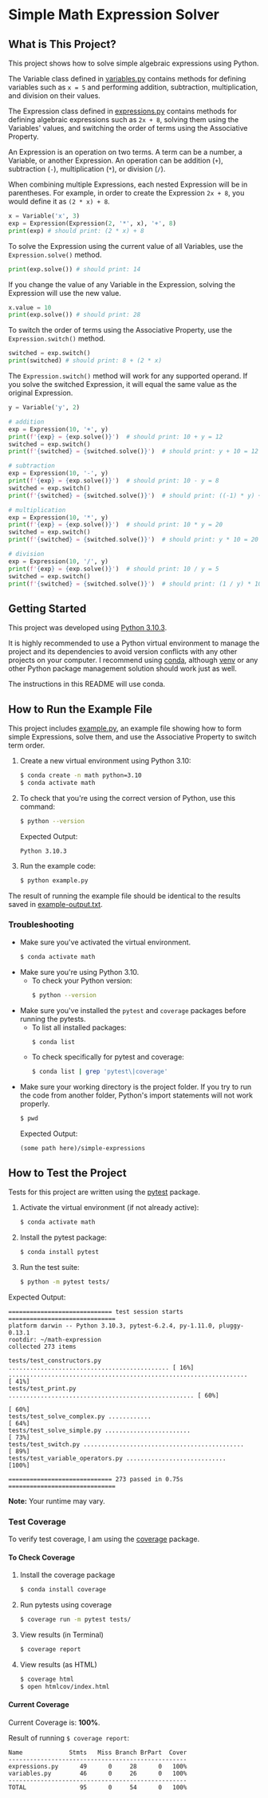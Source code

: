 # Simple Math Expression Solver

## What is This Project?
This project shows how to solve simple algebraic expressions using Python.

The Variable class defined in [variables.py](./variables.py) contains methods for defining variables such as `x = 5` and performing addition, subtraction, multiplication, and division on their values.

The Expression class defined in [expressions.py](./expressions.py) contains methods for defining algebraic expressions such as `2x + 8`, solving them using the Variables' values, and switching the order of terms using the Associative Property.

An Expression is an operation on two terms. A term can be a number, a Variable, or another Expression. An operation can be addition (`+`), subtraction (`-`), multiplication (`*`), or division (`/`).

When combining multiple Expressions, each nested Expression will be in parentheses. For example, in order to create the Expression `2x + 8`, you would define it as `(2 * x) + 8`.

```python
x = Variable('x', 3)
exp = Expression(Expression(2, '*', x), '+', 8)
print(exp) # should print: (2 * x) + 8
```

To solve the Expression using the current value of all Variables, use the `Expression.solve()` method.

```python
print(exp.solve()) # should print: 14
```

If you change the value of any Variable in the Expression, solving the Expression will use the new value.

```python
x.value = 10
print(exp.solve()) # should print: 28
```

To switch the order of terms using the Associative Property, use the `Expression.switch()` method.

```python
switched = exp.switch()
print(switched) # should print: 8 + (2 * x)
```

The `Expression.switch()` method will work for any supported operand. If you solve the switched Expression, it will equal the same value as the original Expression.

```python
y = Variable('y', 2)

# addition
exp = Expression(10, '+', y)
print(f'{exp} = {exp.solve()}')  # should print: 10 + y = 12
switched = exp.switch()
print(f'{switched} = {switched.solve()}')  # should print: y + 10 = 12

# subtraction
exp = Expression(10, '-', y)
print(f'{exp} = {exp.solve()}')  # should print: 10 - y = 8
switched = exp.switch()
print(f'{switched} = {switched.solve()}')  # should print: ((-1) * y) + 10 = 8

# multiplication
exp = Expression(10, '*', y)
print(f'{exp} = {exp.solve()}')  # should print: 10 * y = 20
switched = exp.switch()
print(f'{switched} = {switched.solve()}')  # should print: y * 10 = 20

# division
exp = Expression(10, '/', y)
print(f'{exp} = {exp.solve()}')  # should print: 10 / y = 5
switched = exp.switch()
print(f'{switched} = {switched.solve()}')  # should print: (1 / y) * 10 = 5
```


## Getting Started
This project was developed using [Python 3.10.3](https://www.python.org/downloads/release/python-3103/).

It is highly recommended to use a Python virtual environment to manage the project and its dependencies to avoid version conflicts with any other projects on your computer. I recommend using [conda](https://docs.conda.io/en/latest/), although [venv](https://docs.python.org/3/library/venv.html) or any other Python package management solution should work just as well.

The instructions in this README will use conda.


## How to Run the Example File
This project includes [example.py](./example.py), an example file showing how to form simple Expressions, solve them, and use the Associative Property to switch term order.

1. Create a new virtual environment using Python 3.10:
    ```bash
    $ conda create -n math python=3.10
    $ conda activate math
    ```

2. To check that you're using the correct version of Python, use this command:
    ```bash
    $ python --version
    ```
    Expected Output:
    ```
    Python 3.10.3
    ```

3. Run the example code:
    ```bash
    $ python example.py
    ```

The result of running the example file should be identical to the results saved in [example-output.txt](./example-output.txt).

### Troubleshooting
* Make sure you've activated the virtual environment.
    ```bash
    $ conda activate math
    ```
* Make sure you're using Python 3.10.
    * To check your Python version:
        ```bash
        $ python --version
        ```
* Make sure you've installed the `pytest` and `coverage` packages before running the pytests.
    * To list all installed packages:
        ```bash
        $ conda list
        ```
    * To check specifically for pytest and coverage:
        ```bash
        $ conda list | grep 'pytest\|coverage'
        ```
* Make sure your working directory is the project folder. If you try to run the code from another folder, Python's import statements will not work properly.
    ```bash
    $ pwd
    ```
    Expected Output:
    ```
    (some path here)/simple-expressions
    ```


## How to Test the Project
Tests for this project are written using the [pytest](https://docs.pytest.org/en/stable/) package.

1. Activate the virtual environment (if not already active):
    ```bash
    $ conda activate math
    ```

2. Install the pytest package:
    ```bash
    $ conda install pytest
    ```

3. Run the test suite:
    ```bash
    $ python -m pytest tests/
    ```

Expected Output:
```
============================= test session starts ==============================
platform darwin -- Python 3.10.3, pytest-6.2.4, py-1.11.0, pluggy-0.13.1
rootdir: ~/math-expression
collected 273 items                                                            

tests/test_constructors.py ............................................. [ 16%]
...................................................................      [ 41%]
tests/test_print.py .................................................... [ 60%]
                                                                         [ 60%]
tests/test_solve_complex.py ............                                 [ 64%]
tests/test_solve_simple.py ........................                      [ 73%]
tests/test_switch.py .............................................       [ 89%]
tests/test_variable_operators.py ............................            [100%]

============================= 273 passed in 0.75s ==============================
```
**Note:** Your runtime may vary.

### Test Coverage
To verify test coverage, I am using the [coverage](https://coverage.readthedocs.io/en/6.3.2/) package.

#### To Check Coverage
1. Install the coverage package
    ```bash
    $ conda install coverage
    ```

2. Run pytests using coverage
    ```bash
    $ coverage run -m pytest tests/
    ```

3. View results (in Terminal)
    ```bash
    $ coverage report
    ```

4. View results (as HTML)
    ```bash
    $ coverage html
    $ open htmlcov/index.html
    ```

#### Current Coverage
Current Coverage is: **100%**.

Result of running `$ coverage report`:
```
Name             Stmts   Miss Branch BrPart  Cover
--------------------------------------------------
expressions.py      49      0     28      0   100%
variables.py        46      0     26      0   100%
--------------------------------------------------
TOTAL               95      0     54      0   100%
```
